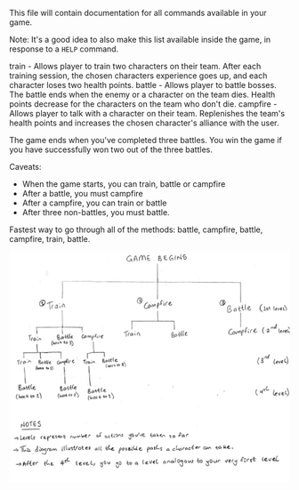 This file will contain documentation for all commands available in your game.

Note:  It's a good idea to also make this list available inside the game, in response to a `HELP` command.

train - Allows player to train two characters on their team. After each training session, the chosen characters experience goes up, and each character loses two health points.
battle - Allows player to battle bosses. The battle ends when the enemy or a character on the team dies. Health points decrease for the characters on the team who don't die.
campfire - Allows player to talk with a character on their team. Replenishes the team's health points and increases the chosen character's alliance with the user.

The game ends when you've completed three battles. You win the game if you have successfully won two out of the three battles. 

Caveats: 
- When the game starts, you can train, battle or campfire
- After a battle, you must campfire
- After a campfire, you can train or battle
- After three non-battles, you must battle.

Fastest way to go through all of the methods: battle, campfire, battle, campfire, train, battle.

![GamePath](GamePath.jpg)  